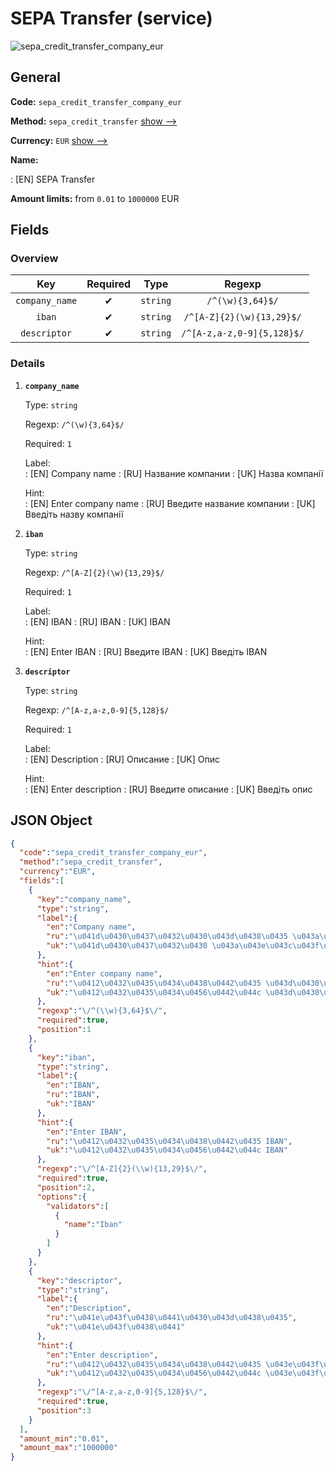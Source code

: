 
# SEPA Transfer (service) 
![sepa_credit_transfer_company_eur](https://static.openfintech.io/payout_methods/sepa_credit_transfer_company_eur/logo.svg?w=400&c=v0.59.26#w24)  

## General 
 
**Code:** `sepa_credit_transfer_company_eur` 
 
**Method:** `sepa_credit_transfer` [show -->](/payout-methods/sepa_credit_transfer/) 
 
**Currency:** `EUR` [show -->](/currencies/EUR/) 
 
**Name:** 
 
:	[EN] SEPA Transfer 
 
**Amount limits:** from `0.01` to `1000000` EUR 

## Fields 

### Overview 

|Key|Required|Type|Regexp| 
|:---:|:---:|:---:|:---:| 
|`company_name`|✔|`string`|`/^(\w){3,64}$/`| 
|`iban`|✔|`string`|`/^[A-Z]{2}(\w){13,29}$/`| 
|`descriptor`|✔|`string`|`/^[A-z,a-z,0-9]{5,128}$/`| 
 

### Details 
 
1. **`company_name`** 
 
	Type: `string` 
 
	Regexp: `/^(\w){3,64}$/` 
 
	Required: `1` 
 
	Label:  
	: [EN] Company name 
	: [RU] Название компании 
	: [UK] Назва компанії 
 
	Hint:  
	: [EN] Enter company name 
	: [RU] Введите название компании 
	: [UK] Введіть назву компанії 
 
2. **`iban`** 
 
	Type: `string` 
 
	Regexp: `/^[A-Z]{2}(\w){13,29}$/` 
 
	Required: `1` 
 
	Label:  
	: [EN] IBAN 
	: [RU] IBAN 
	: [UK] IBAN 
 
	Hint:  
	: [EN] Enter IBAN 
	: [RU] Введите IBAN 
	: [UK] Введіть IBAN 
 
3. **`descriptor`** 
 
	Type: `string` 
 
	Regexp: `/^[A-z,a-z,0-9]{5,128}$/` 
 
	Required: `1` 
 
	Label:  
	: [EN] Description 
	: [RU] Описание 
	: [UK] Опис 
 
	Hint:  
	: [EN] Enter description 
	: [RU] Введите описание 
	: [UK] Введіть опис 
 

## JSON Object 

```json
{
  "code":"sepa_credit_transfer_company_eur",
  "method":"sepa_credit_transfer",
  "currency":"EUR",
  "fields":[
    {
      "key":"company_name",
      "type":"string",
      "label":{
        "en":"Company name",
        "ru":"\u041d\u0430\u0437\u0432\u0430\u043d\u0438\u0435 \u043a\u043e\u043c\u043f\u0430\u043d\u0438\u0438",
        "uk":"\u041d\u0430\u0437\u0432\u0430 \u043a\u043e\u043c\u043f\u0430\u043d\u0456\u0457"
      },
      "hint":{
        "en":"Enter company name",
        "ru":"\u0412\u0432\u0435\u0434\u0438\u0442\u0435 \u043d\u0430\u0437\u0432\u0430\u043d\u0438\u0435 \u043a\u043e\u043c\u043f\u0430\u043d\u0438\u0438",
        "uk":"\u0412\u0432\u0435\u0434\u0456\u0442\u044c \u043d\u0430\u0437\u0432\u0443 \u043a\u043e\u043c\u043f\u0430\u043d\u0456\u0457"
      },
      "regexp":"\/^(\\w){3,64}$\/",
      "required":true,
      "position":1
    },
    {
      "key":"iban",
      "type":"string",
      "label":{
        "en":"IBAN",
        "ru":"IBAN",
        "uk":"IBAN"
      },
      "hint":{
        "en":"Enter IBAN",
        "ru":"\u0412\u0432\u0435\u0434\u0438\u0442\u0435 IBAN",
        "uk":"\u0412\u0432\u0435\u0434\u0456\u0442\u044c IBAN"
      },
      "regexp":"\/^[A-Z]{2}(\\w){13,29}$\/",
      "required":true,
      "position":2,
      "options":{
        "validators":[
          {
            "name":"Iban"
          }
        ]
      }
    },
    {
      "key":"descriptor",
      "type":"string",
      "label":{
        "en":"Description",
        "ru":"\u041e\u043f\u0438\u0441\u0430\u043d\u0438\u0435",
        "uk":"\u041e\u043f\u0438\u0441"
      },
      "hint":{
        "en":"Enter description",
        "ru":"\u0412\u0432\u0435\u0434\u0438\u0442\u0435 \u043e\u043f\u0438\u0441\u0430\u043d\u0438\u0435",
        "uk":"\u0412\u0432\u0435\u0434\u0456\u0442\u044c \u043e\u043f\u0438\u0441"
      },
      "regexp":"\/^[A-z,a-z,0-9]{5,128}$\/",
      "required":true,
      "position":3
    }
  ],
  "amount_min":"0.01",
  "amount_max":"1000000"
}
```  
